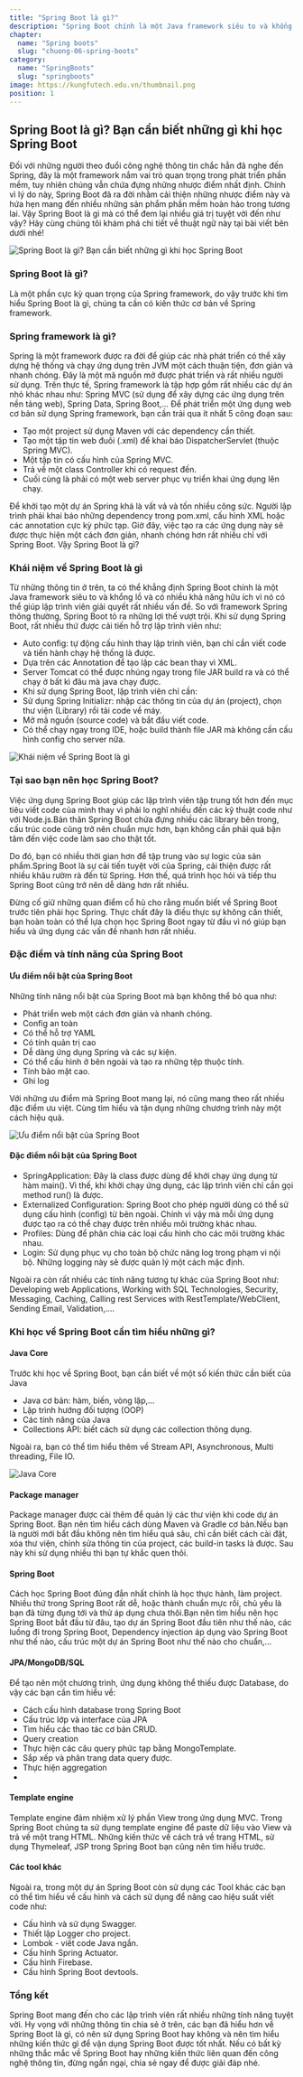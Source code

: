 ```yaml
---
title: "Spring Boot là gì?"
description: "Spring Boot chính là một Java framework siêu to và khổng lồ và có nhiều khả năng hữu ích vì nó có thể giúp lập trình viên giải quyết rất nhiều vấn đề."
chapter:
  name: "Spring boots"
  slug: "chuong-06-spring-boots"
category:
  name: "SpringBoots"
  slug: "springboots"
image: https://kungfutech.edu.vn/thumbnail.png
position: 1
---
```


## Spring Boot là gì? Bạn cần biết những gì khi học Spring Boot

Đối với những người theo đuổi công nghệ thông tin chắc hẳn đã nghe đến Spring, đây là một framework nắm vai trò quan trọng trong phát triển phần mềm, tuy nhiên chúng vẫn chứa đựng những nhược điểm nhất định. Chính vì lý do này, Spring Boot đã ra đời nhằm cải thiện những nhược điểm này và hứa hẹn mang đến nhiều những sản phẩm phần mềm hoàn hảo trong tương lai. Vậy Spring Boot là gì mà có thể đem lại nhiều giá trị tuyệt vời đến như vậy? Hãy cùng chúng tôi khám phá chi tiết về thuật ngữ này tại bài viết bên dưới nhé!

![Spring Boot là gì? Bạn cần biết những gì khi học Spring Boot](https://user-images.githubusercontent.com/29374426/174512240-44de4560-6d8e-4a31-9652-22a5bdda9dd0.png)

### Spring Boot là gì?

Là một phần cực kỳ quan trọng của Spring framework, do vậy trước khi tìm hiểu Spring Boot là gì, chúng ta cần có kiến thức cơ bản về Spring framework.

### Spring framework là gì?

Spring là một framework được ra đời để giúp các nhà phát triển có thể xây dựng hệ thống và chạy ứng dụng trên JVM một cách thuận tiện, đơn giản và nhanh chóng. Đây là một mã nguồn mở được phát triển và rất nhiều người sử dụng.
Trên thực tế, Spring framework là tập hợp gồm rất nhiều các dự án nhỏ khác nhau như: Spring MVC (sử dụng để xây dựng các ứng dụng trên nền tảng web), Spring Data, Spring Boot,…
Để phát triển một ứng dụng web cơ bản sử dụng Spring framework, bạn cần trải qua ít nhất 5 công đoạn sau:

- Tạo một project sử dụng Maven với các dependency cần thiết.
- Tạo một tập tin web đuôi (.xml) để khai báo DispatcherServlet (thuộc Spring MVC).
- Một tập tin có cấu hình của Spring MVC.
- Trả về một class Controller khi có request đến.
- Cuối cùng là phải có một web server phục vụ triển khai ứng dụng lên chạy.

Để khởi tạo một dự án Spring khá là vất vả và tốn nhiều công sức. Người lập trình phải khai báo những dependency trong pom.xml, cấu hình XML hoặc các annotation cực kỳ phức tạp. Giờ đây, việc tạo ra các ứng dụng này sẽ được thực hiện một cách đơn giản, nhanh chóng hơn rất nhiều chỉ với Spring Boot. Vậy Spring Boot là gì?

### Khái niệm về Spring Boot là gì

Từ những thông tin ở trên, ta có thể khẳng định Spring Boot chính là một Java framework siêu to và khổng lồ và có nhiều khả năng hữu ích vì nó có thể giúp lập trình viên giải quyết rất nhiều vấn đề. So với framework Spring thông thường, Spring Boot tỏ ra những lợi thế vượt trội. Khi sử dụng Spring Boot, rất nhiều thứ được cải tiến hỗ trợ lập trình viên như:

- Auto config: tự động cấu hình thay lập trình viên, bạn chỉ cần viết code và tiến hành chạy hệ thống là được.
- Dựa trên các Annotation để tạo lập các bean thay vì XML.
- Server Tomcat có thể được nhúng ngay trong file JAR build ra và có thể chạy ở bất kì đâu mà java chạy được.
- Khi sử dụng Spring Boot, lập trình viên chỉ cần:
- Sử dụng Spring Initializr: nhập các thông tin của dự án (project), chọn thư viện (Library) rồi tải code về máy.
- Mở mã nguồn (source code) và bắt đầu viết code.
- Có thể chạy ngay trong IDE, hoặc build thành file JAR mà không cần cấu hình config cho server nữa.

![Khái niệm về Spring Boot là gì](https://user-images.githubusercontent.com/29374426/174512303-67222691-228c-458c-bf9d-eddf818525b5.png)

### Tại sao bạn nên học Spring Boot?

Việc ứng dụng Spring Boot giúp các lập trình viên tập trung tốt hơn đến mục tiêu viết code của mình thay vì phải lo nghĩ nhiều đến các kỹ thuật code như với Node.js.Bản thân Spring Boot chứa đựng nhiều các library bên trong, cấu trúc code cũng trở nên chuẩn mực hơn, bạn không cần phải quá bận tâm đến việc code làm sao cho thật tốt.

Do đó, bạn có nhiều thời gian hơn để tập trung vào sự logic của sản phẩm.Spring Boot là sự cải tiến tuyệt vời của Spring, cải thiện được rất nhiều khâu rườm rà đến từ Spring. Hơn thế, quá trình học hỏi và tiếp thu Spring Boot cũng trở nên dễ dàng hơn rất nhiều.

Đừng cố giữ những quan điểm cổ hủ cho rằng muốn biết về Spring Boot trước tiên phải học Spring. Thực chất đây là điều thực sự không cần thiết, bạn hoàn toàn có thể lựa chọn học Spring Boot ngay từ đầu vì nó giúp bạn hiểu và ứng dụng các vấn đề nhanh hơn rất nhiều.

### Đặc điểm và tính năng của Spring Boot

#### Ưu điểm nổi bật của Spring Boot

Những tính năng nổi bật của Spring Boot mà bạn không thể bỏ qua như:

- Phát triển web một cách đơn giản và nhanh chóng.
- Config an toàn
- Có thể hỗ trợ YAML
- Có tính quản trị cao
- Dễ dàng ứng dụng Spring và các sự kiện.
- Có thể cấu hình ở bên ngoài và tạo ra những tệp thuộc tính.
- Tính bảo mật cao.
- Ghi log

Với những ưu điểm mà Spring Boot mang lại, nó cũng mang theo rất nhiều đặc điểm ưu việt. Cùng tìm hiểu và tận dụng những chương trình này một cách hiệu quả.

![Ưu điểm nổi bật của Spring Boot](https://user-images.githubusercontent.com/29374426/174512355-c55251c3-80d0-495f-8e3f-7d409cd7b7dc.png)

#### Đặc điểm nổi bật của Spring Boot

- SpringApplication: Đây là class được dùng để khởi chạy ứng dụng từ hàm main(). Vì thế, khi khởi chạy ứng dụng, các lập trình viên chỉ cần gọi method run() là được.
- Externalized Configuration: Spring Boot cho phép người dùng có thể sử dụng cấu hình (config) từ bên ngoài. Chính vì vậy mà mỗi ứng dụng được tạo ra có thể chạy được trên nhiều môi trường khác nhau.
- Profiles: Dùng để phân chia các loại cấu hình cho các môi trường khác nhau.
- Login: Sử dụng phục vụ cho toàn bộ chức năng log trong phạm vi nội bộ. Những logging này sẽ được quản lý một cách mặc định.

Ngoài ra còn rất nhiều các tính năng tương tự khác của Spring Boot như: Developing web Applications, Working with SQL Technologies, Security, Messaging, Caching, Calling rest Services with RestTemplate/WebClient, Sending Email, Validation,….

### Khi học về Spring Boot cần tìm hiểu những gì?

#### Java Core

Trước khi học về Spring Boot, bạn cần biết về một số kiến thức cần biết của Java

- Java cơ bản: hàm, biến, vòng lặp,...
- Lập trình hướng đối tượng (OOP)
- Các tính năng của Java
- Collections API: biết cách sử dụng các collection thông dụng.

Ngoài ra, bạn có thể tìm hiểu thêm về Stream API, Asynchronous, Multi threading, File IO.

![Java Core](https://user-images.githubusercontent.com/29374426/174512411-bf5adecc-ce8e-4f66-9fe9-d3a6d98fc4d9.png)

#### Package manager

Package manager được cài thêm để quản lý các thư viện khi code dự án Spring Boot. Bạn nên tìm hiểu cách dùng Maven và Gradle cơ bản.Nếu bạn là người mới bắt đầu không nên tìm hiểu quá sâu, chỉ cần biết cách cài đặt, xóa thư viện, chỉnh sửa thông tin của project, các build-in tasks là được. Sau này khi sử dụng nhiều thì bạn tự khắc quen thôi.

#### Spring Boot

Cách học Spring Boot đúng đắn nhất chính là học thực hành, làm project. Nhiều thứ trong Spring Boot rất dễ, hoặc thành chuẩn mực rồi, chủ yếu là bạn đã từng đụng tới và thử áp dụng chưa thôi.Bạn nên tìm hiểu nên học Spring Boot bắt đầu từ đâu, tạo dự án Spring Boot đầu tiên như thế nào, các luồng đi trong Spring Boot, Dependency injection áp dụng vào Spring Boot như thế nào, cấu trúc một dự án Spring Boot như thế nào cho chuẩn,...

#### JPA/MongoDB/SQL

Để tạo nên một chương trình, ứng dụng không thể thiếu được Database, do vậy các bạn cần tìm hiểu về:

- Cách cấu hình database trong Spring Boot
- Cấu trúc lớp và interface của JPA
- Tìm hiểu các thao tác cơ bản CRUD.
- Query creation
- Thực hiện các câu query phức tạp bằng MongoTemplate.
- Sắp xếp và phân trang data query được.
- Thực hiện aggregation
-

#### Template engine

Template engine đảm nhiệm xử lý phần View trong ứng dụng MVC. Trong Spring Boot chúng ta sử dụng template engine để paste dữ liệu vào View và trả về một trang HTML. Những kiến thức về cách trả về trang HTML, sử dụng Thymeleaf, JSP trong Spring Boot bạn cũng nên tìm hiểu trước.

#### Các tool khác

Ngoài ra, trong một dự án Spring Boot còn sử dụng các Tool khác các bạn có thể tìm hiểu về cấu hình và cách sử dụng để nâng cao hiệu suất viết code như:

- Cấu hình và sử dụng Swagger.
- Thiết lập Logger cho project.
- Lombok - viết code Java ngắn.
- Cấu hình Spring Actuator.
- Cấu hình Firebase.
- Cấu hình Spring Boot devtools.

### Tổng kết

Spring Boot mang đến cho các lập trình viên rất nhiều những tính năng tuyệt vời. Hy vọng với những thông tin chia sẻ ở trên, các bạn đã hiểu hơn về Spring Boot là gì, có nên sử dụng Spring Boot hay không và nên tìm hiểu những kiến thức gì để vận dụng Spring Boot được tốt nhất. Nếu có bất kỳ những thắc mắc về Spring Boot hay những kiến thức liên quan đến công nghệ thông tin, đừng ngần ngại, chia sẻ ngay để được giải đáp nhé.
